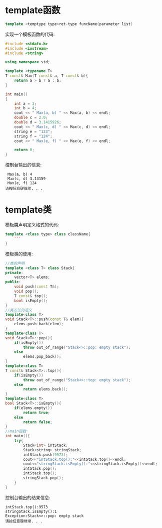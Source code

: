 # template函数

```c++
template <temptype type>ret-type funcName(parameter list)
```
实现一个模板函数的代码:
```c++
#include <stdafx.h>
#include <iostream>
#include <string>

using namespace std;

template <typename T>
T const& Max(T const& a, T const& b){
	return a > b ? a : b;
}

int main()
{
	int a = 3;
	int b = 4;
	cout << " Max(a, b) " << Max(a, b) << endl;
	double c = 2.0;
	double d = 3.1415926;
	cout << " Max(c, d) " << Max(c, d) << endl;
	string e = "123";
	string f = "124";
	cout << " Max(e, f) " << Max(e, f) << endl;

	return 0;
}
```
控制台输出的信息:
```
 Max(a, b) 4
 Max(c, d) 3.14159
 Max(e, f) 124
请按任意键继续. . .
```

# template类
模板类声明定义格式的代码:
```c++
template <class type> class className{
    ```
}
```
模板类的使用:
```c++
//类的声明
template <class T> class Stack{
private:
    vector<T> elems;
public:
    void push(const T&);
    void pop();
    T const& top();
    bool isEmpty();
}
//类方法的定义
template<class T>
void Stack<T>::push(const T& elem){
    elems.push_back(elem);
}
template<class T>
void Stack<T>::pop(){
    if(isEmpty())
        throw out_of_range("Stack<>::pop: empty stack");
    else
        elems.pop_back();
}
template<class T>
T const& Stack<T>::top(){
    if(isEmpty())
        throw out_of_range("Stack<>::top: empty stack");
    else
        return elems.back();
}
template<class T>
bool Stack<T>::isEmpty(){
    if(elems.empty())
        return true;
    else
        return false;
}
//main函数
int main(){
    try{
        Stack<int> intStack;
        Stack<string> stringStack;
        intStack.push(9573);
        cout<<"intStack.top():"<<intStack.top()<<endl;
        cout<<"stringStack.isEmpty():"<<stringStack.isEmpty()<<endl;
        intStack.pop();
        intStack.top();
        stringStack.pop();
    }
}
```
控制台输出的结果信息:
```
intStack.top():9573
stringStack.isEmpty():1
Exception:Stack<>::pop: empty stack
请按任意键继续. . .
```